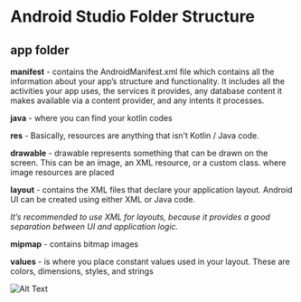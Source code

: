 
# Android Studio Folder Structure

## app folder

**manifest**	- contains the AndroidManifest.xml file which contains all the information about your app’s structure and 
		functionality. It includes all the activities your app uses, the services it provides, any database 			content it makes available via a content provider, and any intents it processes.

**java** 	- where you can find your kotlin codes

**res**  	- Basically, resources are anything that isn’t Kotlin / Java code.

**drawable**	- drawable represents something that can be drawn on the screen. 
		This can be an image, an XML resource, or a custom class.
		where image resources are placed
			
**layout**	- contains the XML files that declare your application layout. 
		Android UI can be created using either XML or Java code. 
			
*It’s recommended to use XML for layouts, because it provides a good 
			separation between UI and application logic.*
			
**mipmap**	- contains bitmap images
		
**values**	- is where you place constant values used in your layout. 
		These are colors, dimensions, styles, and strings



	
 ![Alt Text](https://github.com/wwcodemanila/WWCodeManila-Android/blob/master/_media/media_android/folder-structure.png "folder structure")
